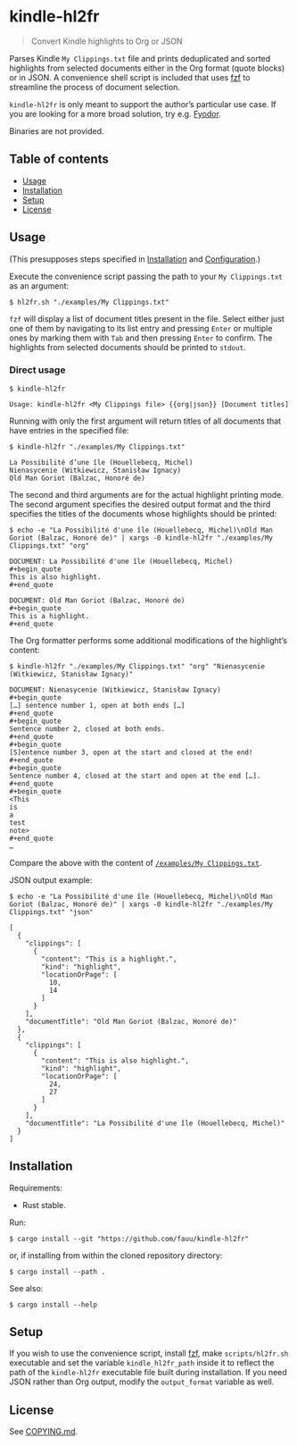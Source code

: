 # kindle-hl2fr

> Convert Kindle highlights to Org or JSON

Parses Kindle `My Clippings.txt` file and prints deduplicated and sorted highlights from selected documents either in the Org format (quote blocks) or in JSON. A convenience shell script is included that uses [fzf](https://github.com/junegunn/fzf/) to streamline the process of document selection.

`kindle-hl2fr` is only meant to support the author’s particular use case. If you are looking for a more broad solution, try e.g. [Fyodor](https://github.com/rccavalcanti/fyodor/).

Binaries are not provided.

## Table of contents

- [Usage](#usage)
- [Installation](#installation)
- [Setup](#setup)
- [License](#license)

## Usage

(This presupposes steps specified in [Installation](#installation) and [Configuration](#configuration).)

Execute the convenience script passing the path to your `My Clippings.txt` as an argument:

````
$ hl2fr.sh "./examples/My Clippings.txt"
````

`fzf` will display a list of document titles present in the file. Select either just one of them by navigating to its list entry and pressing `Enter` or multiple ones by marking them with `Tab` and then pressing `Enter` to confirm. The highlights from selected documents should be printed to `stdout`.

### Direct usage

````
$ kindle-hl2fr

Usage: kindle-hl2fr <My Clippings file> {{org|json}} [Document titles]
````

Running with only the first argument will return titles of all documents that have entries in the specified file:

````
$ kindle-hl2fr "./examples/My Clippings.txt"

La Possibilité d’une île (Houellebecq, Michel)
Nienasycenie (Witkiewicz, Stanisław Ignacy)
Old Man Goriot (Balzac, Honoré de)
````

The second and third arguments are for the actual highlight printing mode. The second argument specifies the desired output format and the third specifies the titles of the documents whose highlights should be printed:

````
$ echo -e "La Possibilité d'une île (Houellebecq, Michel)\nOld Man Goriot (Balzac, Honoré de)" | xargs -0 kindle-hl2fr "./examples/My Clippings.txt" "org"

DOCUMENT: La Possibilité d'une île (Houellebecq, Michel)
#+begin_quote
This is also highlight.
#+end_quote

DOCUMENT: Old Man Goriot (Balzac, Honoré de)
#+begin_quote
This is a highlight.
#+end_quote
````

The Org formatter performs some additional modifications of the highlight’s content:

````
$ kindle-hl2fr "./examples/My Clippings.txt" "org" "Nienasycenie (Witkiewicz, Stanisław Ignacy)"

DOCUMENT: Nienasycenie (Witkiewicz, Stanisław Ignacy)
#+begin_quote
[…] sentence number 1, open at both ends […]
#+end_quote
#+begin_quote
Sentence number 2, closed at both ends.
#+end_quote
#+begin_quote
[S]entence number 3, open at the start and closed at the end!
#+end_quote
#+begin_quote
Sentence number 4, closed at the start and open at the end […].
#+end_quote
#+begin_quote
<This
is
a
test
note>
#+end_quote
…
````

Compare the above with the content of [`/examples/My Clippings.txt`](/examples/My%20Clippings.txt).


JSON output example:

````
$ echo -e "La Possibilité d'une île (Houellebecq, Michel)\nOld Man Goriot (Balzac, Honoré de)" | xargs -0 kindle-hl2fr "./examples/My Clippings.txt" "json"

[
  {
    "clippings": [
      {
        "content": "This is a highlight.",
        "kind": "highlight",
        "locationOrPage": [
          10,
          14
        ]
      }
    ],
    "documentTitle": "Old Man Goriot (Balzac, Honoré de)"
  },
  {
    "clippings": [
      {
        "content": "This is also highlight.",
        "kind": "highlight",
        "locationOrPage": [
          24,
          27
        ]
      }
    ],
    "documentTitle": "La Possibilité d'une île (Houellebecq, Michel)"
  }
]
````

## Installation

Requirements:

* Rust stable.

Run:

````
$ cargo install --git "https://github.com/fauu/kindle-hl2fr"
````

or, if installing from within the cloned repository directory:

````
$ cargo install --path .
````

See also:

````
$ cargo install --help
````

## Setup

If you wish to use the convenience script, install [fzf](https://github.com/junegunn/fzf/), make `scripts/hl2fr.sh` executable and set the variable `kindle_hl2fr_path` inside it to reflect the path of the `kindle-hl2fr` executable file built during installation. If you need JSON rather than Org output, modify the `output_format` variable as well.

## License

See [COPYING.md](COPYING.md).
